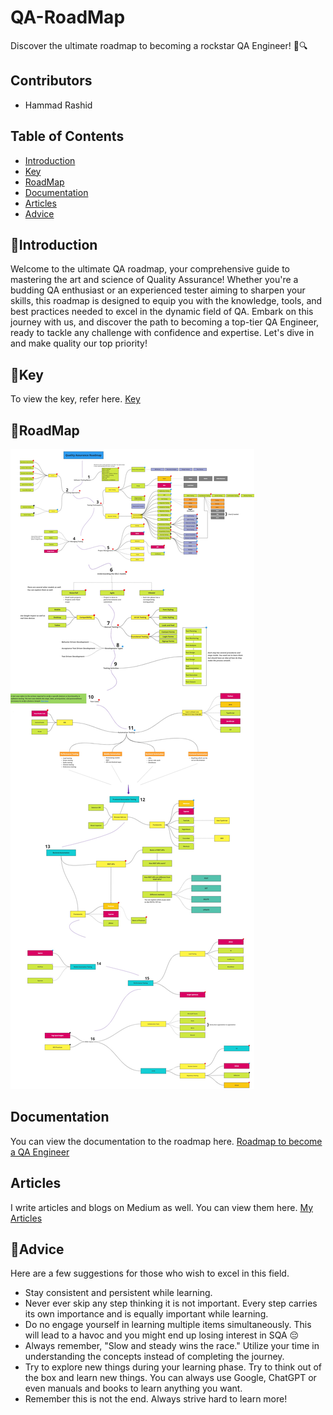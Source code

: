 # QA-RoadMap
Discover the ultimate roadmap to becoming a rockstar QA Engineer! 🚀🔍

## Contributors
- Hammad Rashid

## Table of Contents
- [Introduction](#introduction)
- [Key](#key)
- [RoadMap](#roadmap)
- [Documentation](#documentation)
- [Articles](#articles)
- [Advice](#advice)

## 🙌Introduction
Welcome to the ultimate QA roadmap, your comprehensive guide to mastering the art and science of Quality Assurance! Whether you're a budding QA enthusiast or an experienced tester aiming to sharpen your skills, this roadmap is designed to equip you with the knowledge, tools, and best practices needed to excel in the dynamic field of QA. Embark on this journey with us, and discover the path to becoming a top-tier QA Engineer, ready to tackle any challenge with confidence and expertise. Let's dive in and make quality our top priority!

## 🔑Key
To view the key, refer here.
[Key](https://github.com/HammadRashid1997/QA-RoadMap/blob/main/images/Key.jpg)

## 🚡RoadMap
![RoadMap](images/Roadmap.jpg)

## Documentation
You can view the documentation to the roadmap here. [Roadmap to become a QA Engineer](https://github.com/HammadRashid1997/QA-RoadMap/blob/main/roadmap.pdf)

## Articles
I write articles and blogs on Medium as well. You can view them here. [My Articles](https://medium.com/@hammad.rashid_73904)

## 🧔Advice

Here are a few suggestions for those who wish to excel in this field.

- Stay consistent and persistent while learning.
- Never ever skip any step thinking it is not important. Every step carries its own importance and is equally important while learning.
- Do no engage yourself in learning multiple items simultaneously. This will lead to a havoc and you might end up losing interest in SQA 😔
- Always remember, "Slow and steady wins the race." Utilize your time in understanding the concepts instead of completing the journey.
- Try to explore new things during your learning phase. Try to think out of the box and learn new things. You can always use Google, ChatGPT or even manuals and books to learn anything you want.
- Remember this is not the end. Always strive hard to learn more!
